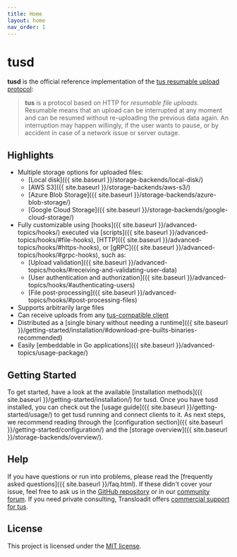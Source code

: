 ```yaml
---
title: Home
layout: home
nav_order: 1
---
```


# tusd

**tusd** is the official reference implementation of the [tus resumable upload
protocol](http://www.tus.io/protocols/resumable-upload.html):

> **tus** is a protocol based on HTTP for *resumable file uploads*. Resumable
> means that an upload can be interrupted at any moment and can be resumed without
> re-uploading the previous data again. An interruption may happen willingly, if
> the user wants to pause, or by accident in case of a network issue or server
> outage.

## Highlights

- Multiple storage options for uploaded files:
    - [Local disk]({{ site.baseurl }}/storage-backends/local-disk/)
    - [AWS S3]({{ site.baseurl }}/storage-backends/aws-s3/)
    - [Azure Blob Storage]({{ site.baseurl }}/storage-backends/azure-blob-storage/)
    - [Google Cloud Storage]({{ site.baseurl }}/storage-backends/google-cloud-storage/)
- Fully customizable using [hooks]({{ site.baseurl }}/advanced-topics/hooks/) executed via [scripts]({{ site.baseurl }}/advanced-topics/hooks/#file-hooks), [HTTP]({{ site.baseurl }}/advanced-topics/hooks/#https-hooks), or [gRPC]({{ site.baseurl }}/advanced-topics/hooks/#grpc-hooks), such as:
    - [Upload validation]({{ site.baseurl }}/advanced-topics/hooks/#receiving-and-validating-user-data)
    - [User authentication and authorization]({{ site.baseurl }}/advanced-topics/hooks/#authenticating-users)
    - [File post-processing]({{ site.baseurl }}/advanced-topics/hooks/#post-processing-files)
- Supports arbitrarily large files
- Can receive uploads from any [tus-compatible client](https://tus.io/implementations)
- Distributed as a [single binary without needing a runtime]({{ site.baseurl }}/getting-started/installation/#download-pre-builts-binaries-recommended)
- Easily [embeddable in Go applications]({{ site.baseurl }}/advanced-topics/usage-package/)

## Getting Started

To get started, have a look at the available [installation methods]({{ site.baseurl }}/getting-started/installation/) for tusd. Once you have tusd installed, you can check out the [usage guide]({{ site.baseurl }}/getting-started/usage/) to get tusd running and connect clients to it. As next steps, we recommend reading through the [configuration section]({{ site.baseurl }}/getting-started/configuration/) and the [storage overview]({{ site.baseurl }}/storage-backends/overview/).

## Help

If you have questions or run into problems, please read the [frequently asked questions]({{ site.baseurl }}/faq.html). If these didn't cover your issue, feel free to ask us in the [GitHub repository](https://github.com/tus/tusd) or in our [community forum](https://community.transloadit.com/c/tus/6). If you need private consulting, Transloadit offers [commercial support for tus](https://transloadit.com/open-source/support/).

## License

This project is licensed under the [MIT license](https://github.com/tus/tusd/blob/main/LICENSE.txt).
